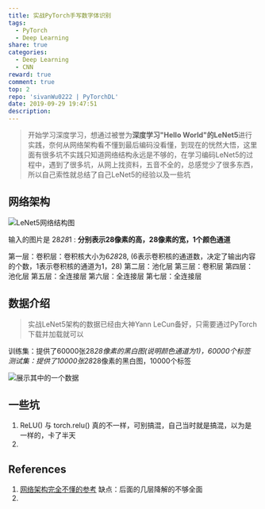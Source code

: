 ```yaml
---
title: 实战PyTorch手写数字体识别
tags:
  - PyTorch
  - Deep Learning
share: true
categories:
  - Deep Learning
  - CNN
reward: true
comment: true
top: 2
repo: 'sivanWu0222 | PyTorchDL'
date: 2019-09-29 19:47:51
description:
---
```


> 开始学习深度学习，想通过被誉为**深度学习"Hello World"的LeNet5**进行实践，奈何从网络架构看不懂到最后编码没看懂，到现在的恍然大悟，这里面有很多坑不实践只知道网络结构永远是不够的，在学习编码LeNet5的过程中，遇到了很多坑，从网上找资料，五音不全的，总感觉少了很多东西，所以自己索性就总结了自己LeNet5的经验以及一些坑

## 网络架构
![LeNet5网络结构图](./CNN.png)


输入的图片是 28*28*1 : **分别表示28像素的高，28像素的宽，1个颜色通道**

第一层：卷积层：卷积核大小为6*28*28, (6表示卷积核的通道数，决定了输出内容的个数，1表示卷积核的通道为1，28)
第二层：池化层
第三层：卷积层
第四层：池化层
第五层：全连接层
第六层：全连接层
第七层：全连接层



## 数据介绍
> 实战LeNet5架构的数据已经由大神Yann LeCun备好，只需要通过PyTorch下载并加载就可以


训练集：提供了60000张28*28像素的黑白图(说明颜色通道为1)，60000个标签
测试集：提供了10000张28*28像素的黑白图，10000个标签

![展示其中的一个数据](./数据图展示.png)

## 一些坑
1. ReLU() 与 torch.relu() 真的不一样，可别搞混，自己当时就是搞混，以为是一样的，卡了半天
2. 


## References
1. [网络架构完全不懂的参考](https://zhuanlan.zhihu.com/p/30117574) 缺点：后面的几层降解的不够全面
2. []()
[]()